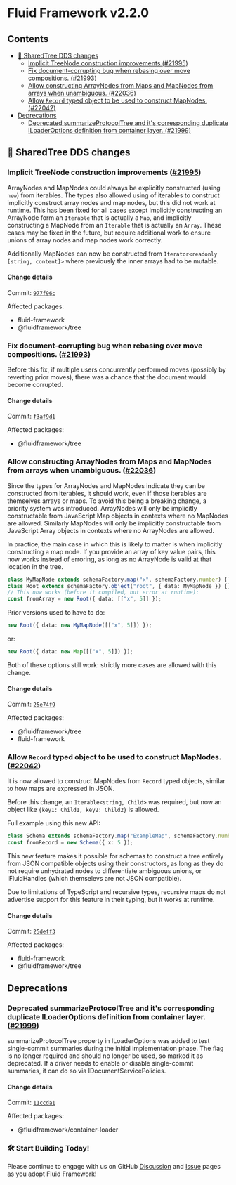 <!-- THIS IS AN AUTOGENERATED FILE. DO NOT EDIT THIS FILE DIRECTLY. -->

# Fluid Framework v2.2.0

## Contents

- [🌳 SharedTree DDS changes](#-sharedtree-dds-changes)
  - [Implicit TreeNode construction improvements (#21995)](#implicit-treenode-construction-improvements-21995)
  - [Fix document-corrupting bug when rebasing over move compositions. (#21993)](#fix-document-corrupting-bug-when-rebasing-over-move-compositions-21993)
  - [Allow constructing ArrayNodes from Maps and MapNodes from arrays when unambiguous. (#22036)](#allow-constructing-arraynodes-from-maps-and-mapnodes-from-arrays-when-unambiguous-22036)
  - [Allow `Record` typed object to be used to construct MapNodes. (#22042)](#allow-record-typed-object-to-be-used-to-construct-mapnodes-22042)
- [Deprecations](#deprecations)
  - [Deprecated summarizeProtocolTree and it's corresponding duplicate ILoaderOptions definition from container layer. (#21999)](#deprecated-summarizeprotocoltree-and-its-corresponding-duplicate-iloaderoptions-definition-from-container-layer-21999)

## 🌳 SharedTree DDS changes

### Implicit TreeNode construction improvements ([#21995](https://github.com/microsoft/FluidFramework/issues/21995))

ArrayNodes and MapNodes could always be explicitly constructed (using `new`) from iterables. The types also allowed using of iterables to construct implicitly construct array nodes and map nodes, but this did not work at runtime. This has been fixed for all cases except implicitly constructing an ArrayNode form an `Iterable` that is actually a `Map`, and implicitly constructing a MapNode from an `Iterable` that is actually an `Array`. These cases may be fixed in the future, but require additional work to ensure unions of array nodes and map nodes work correctly.

Additionally MapNodes can now be constructed from `Iterator<readonly [string, content]>` where previously the inner arrays had to be mutable.

#### Change details

Commit: [`977f96c`](https://github.com/microsoft/FluidFramework/commit/977f96c1a0dd1d5eb0dbcd087d07cb7510d533ea)

Affected packages:

- fluid-framework
- @fluidframework/tree

### Fix document-corrupting bug when rebasing over move compositions. ([#21993](https://github.com/microsoft/FluidFramework/issues/21993))

Before this fix, if multiple users concurrently performed moves (possibly by reverting prior moves), there was a chance that the document would become corrupted.

#### Change details

Commit: [`f3af9d1`](https://github.com/microsoft/FluidFramework/commit/f3af9d1cd3f7ee1ea3660ae934ddca8473fbdb9b)

Affected packages:

- @fluidframework/tree

### Allow constructing ArrayNodes from Maps and MapNodes from arrays when unambiguous. ([#22036](https://github.com/microsoft/FluidFramework/issues/22036))

Since the types for ArrayNodes and MapNodes indicate they can be constructed from iterables, it should work, even if those iterables are themselves arrays or maps. To avoid this being a breaking change, a priority system was introduced. ArrayNodes will only be implicitly constructable from JavaScript Map objects in contexts where no MapNodes are allowed. Similarly MapNodes will only be implicitly constructable from JavaScript Array objects in contexts where no ArrayNodes are allowed.

In practice, the main case in which this is likely to matter is when implicitly constructing a map node. If you provide an array of key value pairs, this now works instead of erroring, as long as no ArrayNode is valid at that location in the tree.

```typescript
class MyMapNode extends schemaFactory.map("x", schemaFactory.number) {}
class Root extends schemaFactory.object("root", { data: MyMapNode }) {}
// This now works (before it compiled, but error at runtime):
const fromArray = new Root({ data: [["x", 5]] });
```

Prior versions used to have to do:

```typescript
new Root({ data: new MyMapNode([["x", 5]]) });
```

or:

```typescript
new Root({ data: new Map([["x", 5]]) });
```

Both of these options still work: strictly more cases are allowed with this change.

#### Change details

Commit: [`25e74f9`](https://github.com/microsoft/FluidFramework/commit/25e74f9f3bed6e6ff041c088813c4cc1ea276b9c)

Affected packages:

- @fluidframework/tree
- fluid-framework

### Allow `Record` typed object to be used to construct MapNodes. ([#22042](https://github.com/microsoft/FluidFramework/issues/22042))

It is now allowed to construct MapNodes from `Record` typed objects, similar to how maps are expressed in JSON.

Before this change, an `Iterable<string, Child>` was required, but now an object like `{key1: Child1, key2: Child2}` is allowed.

Full example using this new API:

```typescript
class Schema extends schemaFactory.map("ExampleMap", schemaFactory.number) {}
const fromRecord = new Schema({ x: 5 });
```

This new feature makes it possible for schemas to construct a tree entirely from JSON compatible objects using their constructors, as long as they do not require unhydrated nodes to differentiate ambiguous unions, or IFluidHandles (which themselevs are not JSON compatible).

Due to limitations of TypeScript and recursive types, recursive maps do not advertise support for this feature in their typing, but it works at runtime.

#### Change details

Commit: [`25deff3`](https://github.com/microsoft/FluidFramework/commit/25deff344b447380486c1efb64ed69177c32ddc5)

Affected packages:

- fluid-framework
- @fluidframework/tree

## Deprecations

### Deprecated summarizeProtocolTree and it's corresponding duplicate ILoaderOptions definition from container layer. ([#21999](https://github.com/microsoft/FluidFramework/issues/21999))

summarizeProtocolTree property in ILoaderOptions was added to test single-commit summaries during the initial implementation phase. The flag is no longer required and should no longer be used, so marked it as deprecated. If a driver needs to enable or disable single-commit summaries, it can do so via IDocumentServicePolicies.

#### Change details

Commit: [`11ccda1`](https://github.com/microsoft/FluidFramework/commit/11ccda15970a10de00facfebfc060bece4a459ba)

Affected packages:

- @fluidframework/container-loader

### 🛠️ Start Building Today!

Please continue to engage with us on GitHub [Discussion](https://github.com/microsoft/FluidFramework/discussions) and [Issue](https://github.com/microsoft/FluidFramework/issues) pages as you adopt Fluid Framework!
